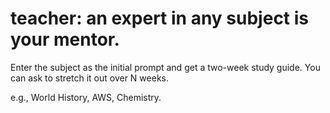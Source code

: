 # teacher: an expert in any subject is your mentor.

Enter the subject as the initial prompt and get a two-week study guide.  You can ask to stretch it out over N weeks.

e.g., World History, AWS, Chemistry.
